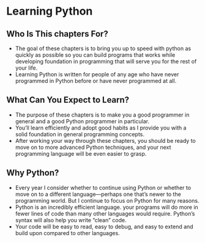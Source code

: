 # Learning Python

## Who Is This chapters For?
        
- The goal of these chapters is to bring you up to speed with python as quickly as possible so you can build programs that works while developing foundation in programming that will serve you for the rest of your life. 
- Learning Python is written for people of any age who have never programmed in Python before or have never programmed at all.
                
## What Can You Expect to Learn?

- The purpose of these chapters is to make you a good programmer in general and a good Python programmer in particular.
- You’ll learn efficiently and adopt good habits as I provide you with a solid foundation in general programming concepts.
- After working your way through these chapters, you should be ready to move on to more advanced Python techniques, and your next programming language will be even easier to grasp.
        
## Why Python?

- Every year I consider whether to continue using Python or whether to move on to a different language—perhaps one that’s newer to the programming world. But I continue to focus on Python for many reasons.
- Python is an incredibly efficient language. your programs will do more in fewer lines of code than many other languages would require. Python’s syntax will also help you write “clean” code.
- Your code will be easy to read, easy to debug, and easy to extend and build upon compared to other languages.
